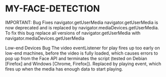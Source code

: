 # MY-FACE-DETECTION

IMPORTANT: Bug Fixes
navigator.getUserMedia
navigator.getUserMedia is now deprecated and is replaced by navigator.mediaDevices.getUserMedia. To fix this bug replace all versions of navigator.getUserMedia with navigator.mediaDevices.getUserMedia

Low-end Devices Bug
The video eventListener for play fires up too early on low-end machines, before the video is fully loaded, which causes errors to pop up from the Face API and terminates the script (tested on Debian [Firefox] and Windows [Chrome, Firefox]). Replaced by playing event, which fires up when the media has enough data to start playing.
